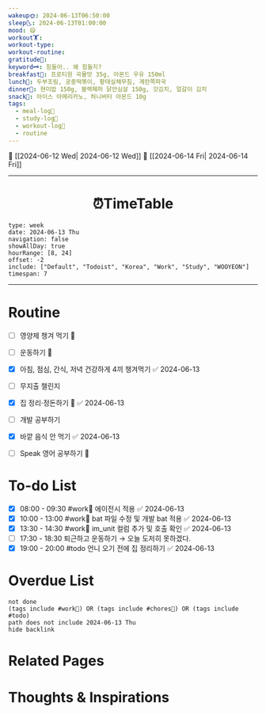```yaml
---
wakeup🌞: 2024-06-13T06:50:00
sleep🌜: 2024-06-13T01:00:00
mood: 😄
workout🏋️: 
workout-type: 
workout-routine: 
gratitude🙏: 
keyword🗝️: 힘들어.. 왜 힘들지?
breakfast🍳: 프로티원 곡물맛 35g, 아몬드 우유 150ml
lunch🍚: 두부조림, 궁중떡볶이, 황태실채무침, 계란쪽파국
dinner🥗: 현미밥 150g, 블랙페퍼 닭안심살 150g, 갓김치, 얼갈이 김치
snack🍬: 아이스 아메리카노, 허니버터 아몬드 10g
tags:
  - meal-log📝
  - study-log📓
  - workout-log💪
  - routine
---
```


🔺 [[2024-06-12 Wed| 2024-06-12 Wed]]
🔻 [[2024-06-14 Fri| 2024-06-14 Fri]]
___
<h1> <center>⏰TimeTable </center> </h1>

```gEvent
type: week
date: 2024-06-13 Thu
navigation: false
showAllDay: true
hourRange: [8, 24]
offset: -2
include: ["Default", "Todoist", "Korea", "Work", "Study", "WOOYEON"]
timespan: 7
```

--- 


# Routine 

- [ ] 영양제 챙겨 먹기 🔼 
- [ ] 운동하기 🔼
- [x] 아침, 점심, 간식, 저녁 건강하게 4끼 챙겨먹기 ✅ 2024-06-13
- [ ] 무지출 챌린지 
- [x] 집 정리·정돈하기 🔼 ✅ 2024-06-13
- [ ] 개발 공부하기
- [x] 바깥 음식 안 먹기 ✅ 2024-06-13
- [ ] Speak 영어 공부하기 🔼 


# To-do List

- [x] 08:00 - 09:30 #work💼 에이전시 적용 ✅ 2024-06-13
- [x] 10:00 - 13:00 #work💼 bat 파일 수정 및 개발 bat 적용 ✅ 2024-06-13
- [x] 13:30 - 14:30 #work💼 im_unit 컬럼 추가 및 호출 확인 ✅ 2024-06-13
- [ ] 17:30 - 18:30  퇴근하고 운동하기 → 오늘 도저히 못하겠다. 
- [x] 19:00 - 20:00 #todo 언니 오기 전에 집 정리하기 ✅ 2024-06-13

# Overdue List
```tasks
not done
(tags include #work💼) OR (tags include #chores🧺) OR (tags include #todo)
path does not include 2024-06-13 Thu
hide backlink
```

# Related Pages



# Thoughts & Inspirations

